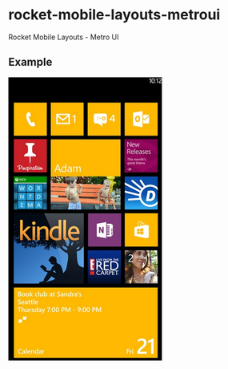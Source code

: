 # rocket-mobile-layouts-metroui
Rocket Mobile Layouts - Metro UI

## Example
![Metro UI Sample](/sample.png)
